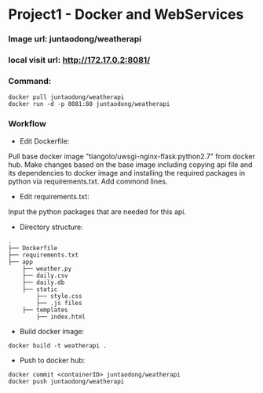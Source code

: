 # Project1 - Docker and WebServices

### Image url: juntaodong/weatherapi
### local visit url: http://172.17.0.2:8081/

### Command: 
```
docker pull juntaodong/weatherapi
docker run -d -p 8081:80 juntaodong/weatherapi
```

### Workflow
* Edit Dockerfile: 

Pull base docker image "tiangolo/uwsgi-nginx-flask:python2.7" from docker hub. Make changes based on the base image including copying api file and its dependencies to docker image and installing the required packages in python via requirements.txt. Add commond lines.
* Edit requirements.txt:

Input the python packages that are needed for this api.
* Directory structure:
```
.
├── Dockerfile
├── requirements.txt
├── app
    ├── weather.py
    ├── daily.csv
    ├── daily.db
    ├── static
        ├── style.css
        ├── .js files
    ├── templates
        ├── index.html
```
* Build docker image:
```
docker build -t weatherapi .
```
* Push to docker hub:
```
docker commit <containerID> juntaodong/weatherapi
docker push juntaodong/weatherapi
```
